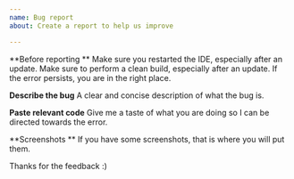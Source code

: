 ```yaml
---
name: Bug report
about: Create a report to help us improve

---
```


**Before reporting **
Make sure you restarted the IDE, especially after an update. 
Make sure to perform a clean build, especially after an update. 
If the error persists, you are in the right place.

**Describe the bug**
A clear and concise description of what the bug is.

**Paste relevant code**
Give me a taste of what you are doing so I can be directed towards the error.

**Screenshots **
 If you have some screenshots, that is where you will put them.

Thanks for the feedback :)

